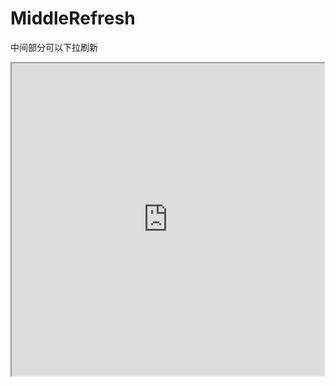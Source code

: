 # MiddleRefresh
中间部分可以下拉刷新
<iframe height=500 width=500 src="https://coding.net/u/JQHee/p/gifs/git/blob/master/MiddleRefresh/middleRefresh.gif">
